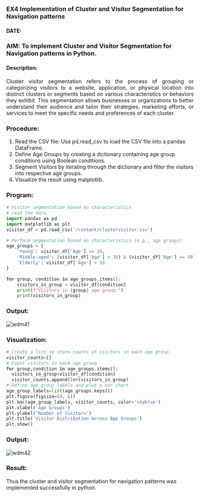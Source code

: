 ### EX4 Implementation of Cluster and Visitor Segmentation for Navigation patterns
#### DATE: 
### AIM: To implement Cluster and Visitor Segmentation for Navigation patterns in Python.
#### Description:
<div align= "justify">Cluster visitor segmentation refers to the process of grouping or categorizing visitors to a website, 
  application, or physical location into distinct clusters or segments based on various characteristics or behaviors they exhibit. 
  This segmentation allows businesses or organizations to better understand their audience and tailor their strategies, marketing efforts, 
  or services to meet the specific needs and preferences of each cluster.</div>
  
### Procedure:
1) Read the CSV file: Use pd.read_csv to load the CSV file into a pandas DataFrame.
2) Define Age Groups by creating a dictionary containing age group conditions using Boolean conditions.
3) Segment Visitors by iterating through the dictionary and filter the visitors into respective age groups.
4) Visualize the result using matplotlib.

### Program:
```python
# Visitor segmentation based on characteristics
# read the data
import pandas as pd
import matplotlib as plt
visitor_df = pd.read_csv('/content/clustervisitor.csv')

# Perform segmentation based on characteristics (e.g., age groups)
age_groups = {
    'Young': visitor_df['Age'] <= 30,
    'Middle-aged': (visitor_df['Age'] > 30) & (visitor_df['Age'] <= 50),
    'Elderly': visitor_df['Age'] > 50
}

for group, condition in age_groups.items():  
    visitors_in_group = visitor_df[condition] 
    print(f"Visitors in {group} age group:")
    print(visitors_in_group)
```
### Output:
![wdm41](https://github.com/user-attachments/assets/dcf78a37-f246-4e3c-ad27-d47fe33bb53f)


### Visualization:
```python
# Create a list to store counts of visitors in each age group
visitor_counts=[]
# Count visitors in each age group
for group,condition in age_groups.items():
  visitors_in_group=visitor_df[condition]
  visitor_counts.append(len(visitors_in_group)
# Define age group labels and plot a bar chart
age_group_labels=list(age_groups.keys())
plt.figure(figsize=(8, 6))
plt.bar(age_group_labels, visitor_counts, color='skyblue')
plt.xlabel('Age Groups')
plt.ylabel('Number of Visitors')
plt.title('Visitor Distribution Across Age Groups')
plt.show()
```
### Output:
![wdm42](https://github.com/user-attachments/assets/615a078a-5cf3-48a3-8dab-b2afeaf45bbb)
### Result:
Thus the cluster and visitor segmentation for navigation patterns was implemented successfully in python.
